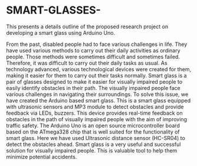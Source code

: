 # SMART-GLASSES-
This  presents a details outline of the proposed research project on  developing a smart glass using Arduino Uno.

From the past, disabled people had to face various challenges in life. They have used 
various methods to carry out their daily activities as ordinary people. Those methods 
were sometimes difficult and sometimes failed. Therefore, it was difficult to carry 
out their daily tasks as usual. As technology advanced, various technological devices 
were created for them, making it easier for them to carry out their tasks normally. 
Smart glass is a pair of glasses designed to make it easier for visually impaired 
people to easily identify obstacles in their path. 
The visually impaired people face various challenges in navigating their 
surroundings. To solve this issue, we have created the Arduino based smart glass. 
This is a smart glass equipped with ultrasonic sensors and MP3 module to detect 
obstacles and provide feedback via LEDs, buzzers. This device provides real-time 
feedback on obstacles in the path of visually impaired people with the aim of 
improving traffic safety. The Arduino Uno is an open source microcontroller board 
based on the ATmega328 chip that is well suited for the functionality of smart glass. 
Here we have used Ultrasonic distance sensor (HC-SR04) to detect the obstacles 
ahead. Smart glass is a very useful and successful solution for visually impaired 
people. This is valuable tool to help them minimize potential accidents.

